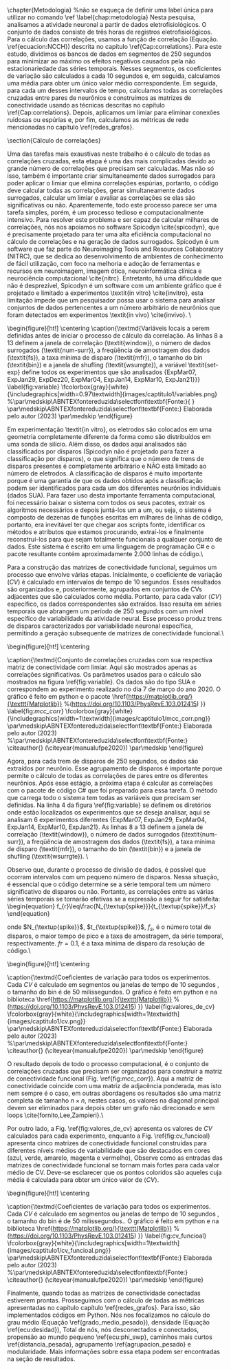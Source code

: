 \chapter{Metodologia}
%não se esqueça de definir uma label única para utilizar no comando \ref
\label{chap:metodologia}
Nesta pesquisa, analisamos a atividade neuronal a partir de dados eletrofisiológicos. O conjunto de dados consiste de três horas de registros eletrofisiológicos. Para o cálculo das correlações, usamos a função de correlação (Equação. \ref{ecuacion:NCCH}) descrita no capítulo \ref{Cap:correlations}. Para este estudo, dividimos os bancos de dados em segmentos de 250 segundos para minimizar ao máximo os efeitos negativos causados pela não estacionariedade das séries temporais. Nesses segmentos, os coeficientes de variação são calculados a cada 10 segundos e, em seguida, calculamos uma média para obter um único valor médio correspondente. Em seguida, para cada um desses intervalos de tempo, calculamos todas as correlações cruzadas entre pares de neurônios e construímos as matrizes de conectividade usando as técnicas descritas no capítulo \ref{Cap:correlations}. Depois, aplicamos um limiar para eliminar conexões ruidosas ou espúrias e, por fim, calculamos as métricas de rede mencionadas no capítulo \ref{redes_grafos}.

\section{Cálculo de correlações}

Uma das tarefas mais exaustivas neste trabalho é o cálculo de todas as correlações cruzadas, esta etapa é uma das mais complicadas devido ao grande número de correlações que precisam ser calculadas. 
Mas não só isso, também é importante criar simultaneamente dados surrogados para poder aplicar o limiar que elimina correlações espúrias, portanto, o código deve calcular todas as correlações, gerar simultaneamente dados surrogados, calcular um limiar e avaliar as correlações se elas são significativas ou não. Aparentemente, todo este processo parece ser uma tarefa simples, porém, é um processo tedioso e computacionalmente intensivo. Para resolver este problema e ser capaz de calcular milhares de correlações, nós nos apoiamos no software Spicodyn \cite{spicodyn}, que é precisamente projetado para ter uma alta eficiência computacional no cálculo de correlações e na geração de dados surrogados. Spicodyn é um software que faz parte do Neuroimaging Tools and Resources Collaboratory (NITRC), que se dedica ao desenvolvimento de ambientes de conhecimento de fácil utilização, com foco na melhoria e adoção de ferramentas e recursos em neuroimagem, imagem ótica, neuroinformática clínica e neurociência computacional \cite{nitrc}.  Entretanto, há uma dificuldade que não é desprezível, Spicodyn é um software com um ambiente gráfico que é projetado e limitado a experimentos \textit{in vitro} \cite{invitro}, esta limitação impede que um pesquisador possa usar o sistema para analisar conjuntos de dados pertencentes a um número arbitrário de neurônios que foram detectados em experimentos \textit{in vivo} \cite{invivo}. \\

\begin{figure}[ht!]
\centering
\caption{\textmd{Variáveis locais a serem definidas antes de iniciar o processo de cálculo da correlação. As linhas 8 a 13 definem a janela de correlação (\textit{window}), o número de dados surrogados (\textit{num-surr}), a freqüência de amostragem dos dados (\textit{fs}), a taxa mínima de disparo (\textit{mfr}), o tamanho do bin (\textit{bin}) e a janela de shufling (\textit{wsurrgte}), a variável \textit{set-exp} define todos os experimentos que são analisados \{ExpMar07, ExpJan29, ExpDez20, ExpMar04, ExpJan14, ExpMar10, ExpJan21\}}}
\label{fig:variable}
\fcolorbox{gray}{white}{\includegraphics[width=0.97\textwidth]{images/captitulo1/variables.png}
%\par\medskip\ABNTEXfontereduzida\selectfont\textbf{Fonte:}{
}
 \par\medskip\ABNTEXfontereduzida\selectfont\textbf{Fonte:} Elaborada pelo autor (2023) \par\medskip
\end{figure}


Em experimentação \textit{in vitro}, os eletrodos são colocados em uma geometria completamente diferente da forma como são distribuídos em uma sonda de silício. Além disso, os dados aqui analisados são classificados por disparos (Spicodyn não é projetado para fazer a classificação por disparos), o que significa que o número de trens de disparos presentes é completamente arbitrário e NÃO está limitado ao número de eletrodos. A classificação de disparos é muito importante porque é uma garantia de que os dados obtidos após a classificação podem ser identificados para cada um dos diferentes neurônios individuais (dados SUA). Para fazer uso desta importante ferramenta computacional, foi necessário baixar o sistema com todos os seus pacotes, extrair os algoritmos necessários e depois juntá-los um a um, ou seja, o sistema é composto de dezenas de funções escritas em milhares de linhas de código, portanto, era inevitável ter que chegar aos scripts fonte, identificar os métodos e atributos que estamos procurando, extraí-los e finalmente reconstruí-los para que sejam totalmente funcionais a qualquer conjunto de dados. Este sistema é escrito em uma linguagem de programação C\# e o pacote  resultante contém aproximadamente 2.000 linhas de código.\\

Para a construção das matrizes de conectividade funcional, seguimos um processo que envolve várias etapas. Inicialmente, o coeficiente de variação ($CV$) é calculado em intervalos de tempo de 10 segundos. Esses resultados são organizados e, posteriormente, agrupados em conjuntos de CVs adjacentes que são calculados como média. Portanto, para cada valor $\langle CV \rangle$ específico, os dados correspondentes são extraídos. Isso resulta em séries temporais que abrangem um período de 250 segundos com um nível específico de variabilidade da atividade neural. Esse processo produz trens de disparos caracterizados por variabilidade neuronal específica, permitindo a geração subsequente de matrizes de conectividade funcional.\\

\begin{figure}[ht!]
\centering

\caption{\textmd{Conjunto de correlações cruzadas com sua respectiva matriz de conectividade com limiar. Aqui são mostrados apenas as correlações significativas. Os parâmetros usados para o cálculo são mostrados na figura \ref{fig:variable}. Os dados são do tipo SUA e correspondem ao experimento realizado no dia 7 de março do ano 2020. O gráfico é feito em python e o pacote \href{https://matplotlib.org/}{\texttt{Matplotlib}} 
%(https://doi.org/10.1103/PhysRevE.103.012415)
}}
\label{fig:_mcc_corr_}
\fcolorbox{gray}{white}{\includegraphics[width=1\textwidth]{images/captitulo1/mcc_corr.png}}
 \par\medskip\ABNTEXfontereduzida\selectfont\textbf{Fonte:} Elaborada pelo autor (2023)
%\par\medskip\ABNTEXfontereduzida\selectfont\textbf{Fonte:} \citeauthor{} (\citeyear{manualufpe2020}) \par\medskip
\end{figure}

Agora, para cada trem de disparos de 250 segundos, os dados são extraídos por neurônio. Esse agrupamento de disparos é importante porque permite o cálculo de todas as correlações de pares entre os diferentes neurônios. Após esse estágio, a próxima etapa é calcular as correlações com o pacote de código C\# que foi preparado para essa tarefa. O método que carrega todo o sistema tem todas as variáveis que precisam ser definidas. Na linha 4 da figura \ref{fig:variable} se definem os diretórios onde estão localizados os experimentos que se deseja analisar, aqui se analisam 6 experimentos diferentes \{ExpMar07, ExpJan29, ExpMar04, ExpJan14, ExpMar10, ExpJan21\}. As linhas 8 a 13 definem a janela de correlação (\textit{window}), o número de dados surrogados (\textit{num-surr}), a freqüência de amostragem dos dados (\textit{fs}), a taxa mínima de disparo (\textit{mfr}), o tamanho do bin (\textit{bin}) e a janela de shufling (\textit{wsurrgte}). \\

Observo que, durante o processo de divisão de dados, é possível que ocorram intervalos com um pequeno número de disparos. Nessa situação, é essencial que o código determine se a série temporal tem um número significativo de disparos ou não. Portanto, as correlações entre as várias séries temporais se tornarão efetivas se a expressão a seguir for satisfeita:
\begin{equation}
    f_{r}\leq\frac{N_{\textup{spike}}}{t_{\textup{spike}}/f_s}
\end{equation}

onde $N_{\textup{spike}}$, $t_{\textup{spike}}$, $f_s$, é o número total de disparos, o maior tempo de pico e a taxa de amostragem, da série temporal, respectivamente. $fr=0.1$, é a taxa mínima de disparo da resolução de código.\\

\begin{figure}[ht!]
\centering

\caption{\textmd{Coeficientes de variação para todos os experimentos. Cada $CV$ é calculado em segmentos ou janelas de tempo de 10 segundos , o tamanho do bin é de 50 milissegundos. O gráfico é feito em python e na biblioteca \href{https://matplotlib.org/}{\texttt{Matplotlib}} 
%(https://doi.org/10.1103/PhysRevE.103.012415)
}}
\label{fig:valores_de_cv}
\fcolorbox{gray}{white}{\includegraphics[width=1\textwidth]{images/captitulo1/cv.png}}
 \par\medskip\ABNTEXfontereduzida\selectfont\textbf{Fonte:} Elaborada pelo autor (2023)
%\par\medskip\ABNTEXfontereduzida\selectfont\textbf{Fonte:} \citeauthor{} (\citeyear{manualufpe2020}) \par\medskip
\end{figure}

O resultado depois de todo o processo computacional,  é o conjunto de correlações cruzadas que precisam ser organizados para construir a matriz de conectividade funcional (Fig. \ref{fig:_mcc_corr_}). Aqui a matriz de conectividade coincide com uma matriz de adjacência ponderada, mas isto nem sempre é o caso, em outras abordagens os resultados são uma matriz completa de tamanho $n \times n$, nestes casos, os valores na diagonal principal devem ser eliminados para depois obter um grafo não direcionado e sem loops \cite{fornito,Lee,Zampieri}.\\

Por outro lado, a Fig. \ref{fig:valores_de_cv} apresenta os valores de $CV$ calculados para cada experimento, enquanto a Fig. \ref{fig:cv_funcioal} apresenta cinco matrizes de conectividade funcional construídas para diferentes níveis médios de variabilidade que são destacados em cores (azul, verde, amarelo, magenta e vermelho), Observe como as entradas das matrizes de conectividade funcional se tornam mais fortes para cada valor médio de CV. Deve-se esclarecer que os pontos coloridos são aqueles cuja média é calculada para obter um único valor de $\langle CV \rangle$.

\begin{figure}[ht!]
\centering

\caption{\textmd{Coeficientes de variação para todos os experimentos. Cada $CV$ é calculado em segmentos ou janelas de tempo de 10 segundos , o tamanho do bin é de 50 milissegundos.. O gráfico é feito em python e na biblioteca \href{https://matplotlib.org/}{\texttt{Matplotlib}} 
%(https://doi.org/10.1103/PhysRevE.103.012415)
}}
\label{fig:cv_funcioal}
\fcolorbox{gray}{white}{\includegraphics[width=1\textwidth]{images/captitulo1/cv_funcioal.png}}
 \par\medskip\ABNTEXfontereduzida\selectfont\textbf{Fonte:} Elaborada pelo autor (2023)
%\par\medskip\ABNTEXfontereduzida\selectfont\textbf{Fonte:} \citeauthor{} (\citeyear{manualufpe2020}) \par\medskip
\end{figure}

Finalmente, quando todas as matrizes de conectividade conectadas estiverem prontas. Prosseguimos com o cálculo de todas as métricas apresentadas no capítulo 
 capítulo \ref{redes_grafos}. Para isso, são implementados códigos em Python. Nós nos focalizamos no cálculo do grau médio (Equação \ref{grado_medio_pesado}), densidade (Equação \ref{ecu:desidad}), Total de nós, nós desconectados e conectados, propensão ao mundo pequeno \ref{ecu:phi_swp}, caminhos mais curtos \ref{distancia_pesada}, agrupamento \ref{agrupacion_pesado} e modularidade. Mais informações sobre essa etapa podem ser encontradas na seção de resultados. 



